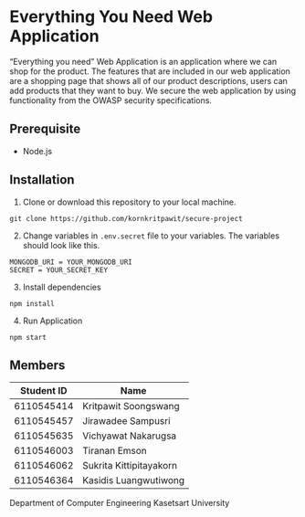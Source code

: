 # Everything You Need Web Application

“Everything you need” Web Application is an application where we can shop for the product. The features that are included in our web application are a shopping page that shows all of our product descriptions, users can add products that they want to buy. We secure the web application by using functionality from the OWASP security specifications.

## Prerequisite
- Node.js
## Installation

1. Clone or download this repository to your local machine.
```
git clone https://github.com/kornkritpawit/secure-project
```
2. Change variables in `.env.secret` file to your variables. The variables should look like this.
```
MONGODB_URI = YOUR_MONGODB_URI
SECRET = YOUR_SECRET_KEY
```
3. Install dependencies
```
npm install
```
4. Run Application
```
npm start
```
## Members
| Student ID | Name |
|-|-|
| 6110545414 | Kritpawit Soongswang |
| 6110545457 | Jirawadee Sampusri |
| 6110545635 | Vichyawat Nakarugsa |
| 6110546003 | Tiranan Emson |
| 6110546062 | Sukrita Kittipitayakorn |
| 6110546364 | Kasidis Luangwutiwong |

Department of Computer Engineering
Kasetsart University
